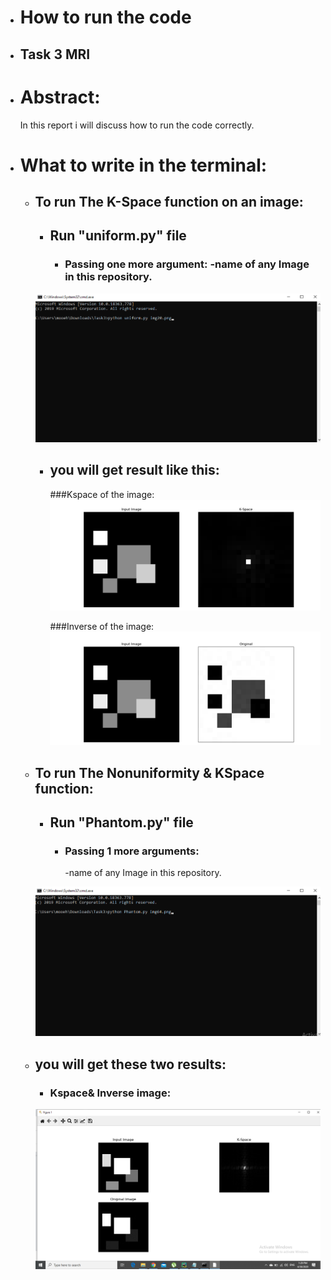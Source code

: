 * # How to run the code
* ## Task 3 MRI

* # Abstract:
    In this report i will discuss how to run the code correctly.
* # What to write in the terminal:

   * ## To run The K-Space function on an image:
		* ## Run "uniform.py" file
			* ### Passing one more argument: -name of any Image in this repository.
		![Zero Position](Screenshots/TerminalUniform.png)
   
    		
		* ## you will get result like this:
			###Kspace of the image:
		![Zero Position](Screenshots/KspaceUniform.png)

			###Inverse of the image:
		![Zero Position](Screenshots/InverseUniform.png)

    * ## To run The Nonuniformity & KSpace function:
		* ## Run "Phantom.py" file 
			* ### Passing 1 more arguments: 
				-name of any Image in this repository.
		
		![Zero Position](Screenshots/TerminalPhantom.png)
    	
	* ## you will get these two results:
		* ### Kspace& Inverse image:
		![Zero Position](Screenshots/NonuniformityResults.png)
		




